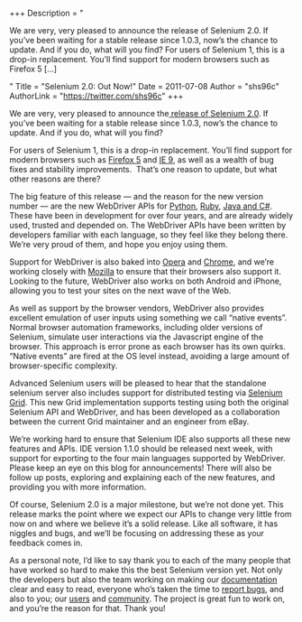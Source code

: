 +++
Description = "<p>We are very, very pleased to announce the release of Selenium 2.0. If you’ve been waiting for a stable release since 1.0.3, now’s the chance to update. And if you do, what will you find? For users of Selenium 1, this is a drop-in replacement. You’ll find support for modern browsers such as Firefox 5 […]</p>"
Title = "Selenium 2.0: Out Now!"
Date = 2011-07-08
Author = "shs96c"
AuthorLink = "https://twitter.com/shs96c"
+++

<p>We are very, very pleased to announce the<a href="http://seleniumhq.org/download/"> release of Selenium 2.0</a>. If you&#8217;ve been waiting for a stable release since 1.0.3, now&#8217;s the chance to update. And if you do, what will you find?</p>
<p>For users of Selenium 1, this is a drop-in replacement. You&#8217;ll find support for modern browsers such as <a href="http://www.mozilla.com/en-US/firefox/new/">Firefox 5</a> and <a href="http://windows.microsoft.com/en-GB/internet-explorer/products/ie/home">IE 9</a>, as well as a wealth of bug fixes and stability improvements.  That&#8217;s one reason to update, but what other reasons are there?</p>
<p>The big feature of this release &#8212; and the reason for the new version number &#8212; are the new WebDriver APIs for <a href="http://pypi.python.org/pypi/selenium">Python</a>, <a href="http://rubygems.org/gems/selenium-webdriver">Ruby</a>, <a href="http://code.google.com/p/selenium/downloads/list">Java and C#</a>. These have been in development for over four years, and are already widely used, trusted and depended on. The WebDriver APIs have been written by developers familiar with each language, so they feel like they belong there. We&#8217;re very proud of them, and hope you enjoy using them.</p>
<p>Support for WebDriver is also baked into <a href="http://www.opera.com/">Opera</a> and <a href="http://www.google.com/chrome">Chrome</a>, and we&#8217;re working closely with <a href="http://www.mozilla.org/">Mozilla</a> to ensure that their browsers also support it. Looking to the future, WebDriver also works on both Android and iPhone, allowing you to test your sites on the next wave of the Web.</p>
<p>As well as support by the browser vendors, WebDriver also provides excellent emulation of user inputs using something we call &#8220;native events&#8221;. Normal browser automation frameworks, including older versions of Selenium, simulate user interactions via the Javascript engine of the browser. This approach is error prone as each browser has its own quirks. &#8220;Native events&#8221; are fired at the OS level instead, avoiding a large amount of browser-specific complexity.</p>
<p>Advanced Selenium users will be pleased to hear that the standalone selenium server also includes support for distributed testing via <a href="http://code.google.com/p/selenium/wiki/Grid2">Selenium Grid</a>. This new Grid implementation supports testing using both the original Selenium API and WebDriver, and has been developed as a collaboration between the current Grid maintainer and an engineer from eBay.</p>
<p>We&#8217;re working hard to ensure that Selenium IDE also supports all these new features and APIs. IDE version 1.1.0 should be released next week, with support for exporting to the four main languages supported by WebDriver. Please keep an eye on this blog for announcements! There will also be follow up posts, exploring and explaining each of the new features, and providing you with more information.</p>
<p>Of course, Selenium 2.0 is a major milestone, but we&#8217;re not done yet. This release marks the point where we expect our APIs to change very little from now on and where we believe it&#8217;s a solid release. Like all software, it has niggles and bugs, and we&#8217;ll be focusing on addressing these as your feedback comes in.</p>
<p>As a personal note, I&#8217;d like to say thank you to each of the many people that have worked so hard to make this the best Selenium version yet. Not only the developers but also the team working on making our <a href="http://seleniumhq.org/docs/">documentation</a> clear and easy to read, everyone who&#8217;s taken the time to <a href="http://code.google.com/p/selenium/issues/list">report bugs</a>, and also to you; our <a href="https://groups.google.com/group/webdriver">users</a> and <a href="https://groups.google.com/group/selenium-users">community</a>. The project is great fun to work on, and you&#8217;re the reason for that. Thank you!</p>

